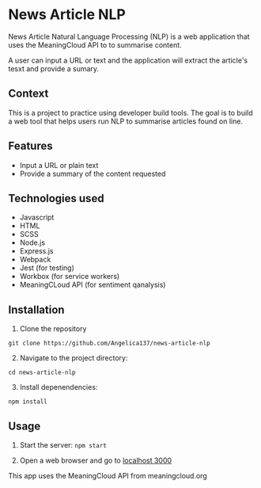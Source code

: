 # News Article NLP

News Article Natural Language Processing (NLP) is a web application that uses the MeaningCloud API to to summarise content.

A user can input a URL or text and the application will extract the article's tesxt and provide a sumary.

## Context
This is a project to practice using developer build tools. The goal is to build a web tool that helps users run NLP to summarise articles found on line.

## Features
- Input a URL or plain text
- Provide a summary of the content requested


## Technologies used
- Javascript
- HTML
- SCSS
- Node.js
- Express.js
- Webpack
- Jest (for testing)
- Workbox (for service workers)
- MeaningCLoud API (for sentiment qanalysis)


## Installation

1. Clone the repository

```git clone https://github.com/Angelica137/news-article-nlp```

2. Navigate to the project directory:

```cd news-article-nlp```

3. Install depenendencies:

```npm install```


## Usage
1. Start the server:
```npm start```

2. Open a web browser and go to [localhost 3000](http://localhost:3000/)

This app uses the MeaningCloud API from meaningcloud.org

